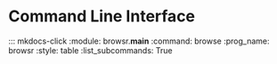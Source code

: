 # Command Line Interface

::: mkdocs-click
    :module: browsr.__main__
    :command: browse
    :prog_name: browsr
    :style: table
    :list_subcommands: True
